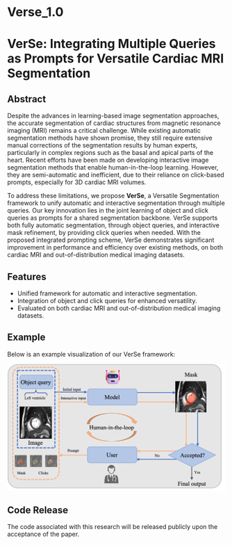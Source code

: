 # Verse_1.0

# VerSe: Integrating Multiple Queries as Prompts for Versatile Cardiac MRI Segmentation

## Abstract
Despite the advances in learning-based image segmentation approaches, the accurate segmentation of cardiac structures from magnetic resonance imaging (MRI) remains a critical challenge. While existing automatic segmentation methods have shown promise, they still require extensive manual corrections of the segmentation results by human experts, particularly in complex regions such as the basal and apical parts of the heart. Recent efforts have been made on developing interactive image segmentation methods that enable human-in-the-loop learning. However, they are semi-automatic and inefficient, due to their reliance on click-based prompts, especially for 3D cardiac MRI volumes.

To address these limitations, we propose **VerSe**, a Versatile Segmentation framework to unify automatic and interactive segmentation through multiple queries. Our key innovation lies in the joint learning of object and click queries as prompts for a shared segmentation backbone. VerSe supports both fully automatic segmentation, through object queries, and interactive mask refinement, by providing click queries when needed. With the proposed integrated prompting scheme, VerSe demonstrates significant improvement in performance and efficiency over existing methods, on both cardiac MRI and out-of-distribution medical imaging datasets.

## Features
- Unified framework for automatic and interactive segmentation.
- Integration of object and click queries for enhanced versatility.
- Evaluated on both cardiac MRI and out-of-distribution medical imaging datasets.

## Example
Below is an example visualization of our VerSe framework:

![VerSe Framework](figure1.png)

## Code Release
The code associated with this research will be released publicly upon the acceptance of the paper.
